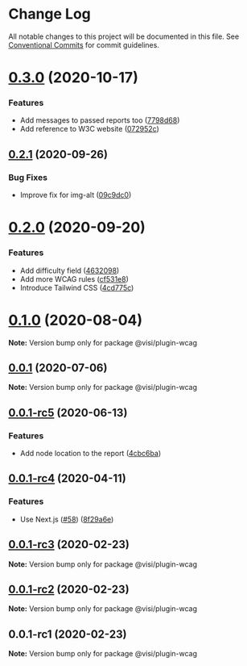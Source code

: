 # Change Log

All notable changes to this project will be documented in this file.
See [Conventional Commits](https://conventionalcommits.org) for commit guidelines.

# [0.3.0](https://github.com/visible/visible/compare/v0.2.1...v0.3.0) (2020-10-17)


### Features

* Add messages to passed reports too ([7798d68](https://github.com/visible/visible/commit/7798d68e33462122bff50f6977be13aa337eea7f))
* Add reference to W3C website ([072952c](https://github.com/visible/visible/commit/072952c5ce5b8a05d2381a1b49ffe1549b9e189b))





## [0.2.1](https://github.com/visible/visible/compare/v0.2.0...v0.2.1) (2020-09-26)


### Bug Fixes

* Improve fix for img-alt  ([09c9dc0](https://github.com/visible/visible/commit/09c9dc0cfe9f940c2e444bf005d67718c7ce2382))





# [0.2.0](https://github.com/visible/visible/compare/v0.1.0...v0.2.0) (2020-09-20)


### Features

* Add difficulty field ([4632098](https://github.com/visible/visible/commit/463209854545546e579c1e2b1702fb93a2aa5a29))
* Add more WCAG rules ([cf531e8](https://github.com/visible/visible/commit/cf531e866f88dace49d921785f032c302705c4d8))
* Introduce Tailwind CSS ([4cd775c](https://github.com/visible/visible/commit/4cd775ca65407aa40e655808eca2cd79434417a5))





# [0.1.0](https://github.com/visible/visible/compare/v0.0.1...v0.1.0) (2020-08-04)

**Note:** Version bump only for package @visi/plugin-wcag





## [0.0.1](https://github.com/visible/visible/compare/v0.0.1-rc5...v0.0.1) (2020-07-06)

**Note:** Version bump only for package @visi/plugin-wcag





## [0.0.1-rc5](https://github.com/visible/visible/compare/v0.0.1-rc4...v0.0.1-rc5) (2020-06-13)


### Features

* Add node location to the report ([4cbc6ba](https://github.com/visible/visible/commit/4cbc6ba6f2c2e133085ee20a6f86df8fc2d1b835))





## [0.0.1-rc4](https://github.com/visible/visible/compare/v0.0.1-rc3...v0.0.1-rc4) (2020-04-11)


### Features

* Use Next.js ([#58](https://github.com/visible/visible/issues/58)) ([8f29a6e](https://github.com/visible/visible/commit/8f29a6eaab06c3f3f25e6a28fcb6f89f30f9ca1f))





## [0.0.1-rc3](https://github.com/visible/visible/compare/v0.0.1-rc2...v0.0.1-rc3) (2020-02-23)

**Note:** Version bump only for package @visi/plugin-wcag





## [0.0.1-rc2](https://github.com/visible/visible/compare/v0.0.1-rc1...v0.0.1-rc2) (2020-02-23)

**Note:** Version bump only for package @visi/plugin-wcag





## 0.0.1-rc1 (2020-02-23)

**Note:** Version bump only for package @visi/plugin-wcag

